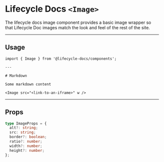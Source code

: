 # Lifecycle Docs `<Image>`

The lifecycle docs image component provides a basic image wrapper so that Lifecycle Doc images match the look and feel of the rest of the site.

---

## Usage

```mdx
import { Image } from '@lifecycle-docs/components';

---

# Markdown

Some markdown content

<Image src="<link-to-an-iframe>" w />
```

---

## Props

```ts
type ImageProps = {
  alt?: string;
  src: string;
  border?: boolean;
  ratio?: number;
  width?: number;
  height?: number;
};
```
